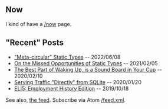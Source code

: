 ## Now

I kind of have a [/now](/now.html) page. 

## "Recent" Posts

* ["Meta-circular" Static Types](/metacircular-static-types.html) -- 2022/06/08
* [On the Missed Opportunities of Static Types](/on-the-missed-opportunities-of-static-types.html) -- 2021/02/05
* [The Best Part of Waking Up, is a Sound Board in Your Cup](/the-best-part-of-waking-up-sound-board-in-cup.html) -- 2020/02/10
* [Serving Traffic "Directly" from SQLite](/serving-traffic-directly-from-sqlite.html) -- 2020/01/20
* [ELI5: Employment History Edition](/eli5-employment-history.html) -- 2019/10/18

See also, [the feed](/feed.html). Subscribe via Atom [/feed.xml](/feed.xml).
